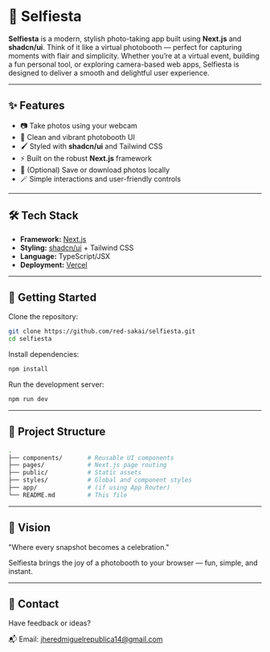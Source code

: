# 📸 Selfiesta

**Selfiesta** is a modern, stylish photo-taking app built using **Next.js** and **shadcn/ui**. Think of it like a virtual photobooth — perfect for capturing moments with flair and simplicity. Whether you’re at a virtual event, building a fun personal tool, or exploring camera-based web apps, Selfiesta is designed to deliver a smooth and delightful user experience.

---

## ✨ Features

- 📷 Take photos using your webcam
- 🎉 Clean and vibrant photobooth UI
- 🖌️ Styled with **shadcn/ui** and Tailwind CSS
- ⚡ Built on the robust **Next.js** framework
- 💾 (Optional) Save or download photos locally
- 🪄 Simple interactions and user-friendly controls

---

## 🛠 Tech Stack

- **Framework:** [Next.js](https://nextjs.org/)
- **Styling:** [shadcn/ui](https://ui.shadcn.dev/) + Tailwind CSS
- **Language:** TypeScript/JSX
- **Deployment:** [Vercel](https://vercel.com/)

---

## 🚀 Getting Started

Clone the repository:

```bash
git clone https://github.com/red-sakai/selfiesta.git
cd selfiesta
```

Install dependencies:

```bash
npm install
```

Run the development server:

```bash
npm run dev
```

---

## 📂 Project Structure

```bash
.
├── components/       # Reusable UI components
├── pages/            # Next.js page routing
├── public/           # Static assets
├── styles/           # Global and component styles
├── app/              # (if using App Router)
└── README.md         # This file
```

---

## 🎯 Vision
"Where every snapshot becomes a celebration."

Selfiesta brings the joy of a photobooth to your browser — fun, simple, and instant.

---

## 📨 Contact
Have feedback or ideas?

📬 Email: jheredmiguelrepublica14@gmail.com
